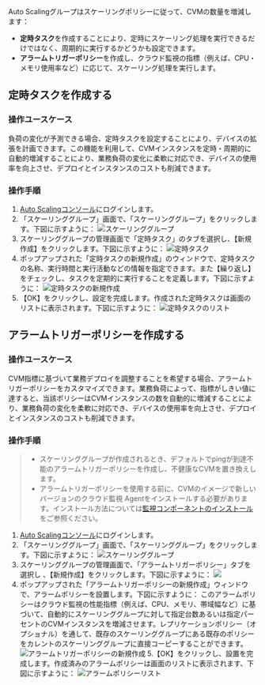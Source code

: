Auto Scalingグループはスケーリングポリシーに従って、CVMの数量を増減します：
- **定時タスク**を作成することにより、定時にスケーリング処理を実行できるだけではなく、周期的に実行するかどうかも設定できます。
- **アラームトリガーポリシー**を作成し、クラウド監視の指標（例えば、CPU・メモリ使用率など）に応じて、スケーリング処理を実行します。

## 定時タスクを作成する

### 操作ユースケース

負荷の変化が予測できる場合、定時タスクを設定することにより、デバイスの拡張を計画できます。この機能を利用して、CVMインスタンスを定時・周期的に自動的増減することにより、業務負荷の変化に柔軟に対応でき、デバイスの使用率を向上させ、デプロイとインスタンスのコストも削減できます。

### 操作手順

1. [Auto Scalingコンソール](https://console.cloud.tencent.com/autoscaling)にログインします。
2. 「スケーリンググループ」画面で、「スケーリンググループ」をクリックします。下図に示すように：
![スケーリンググループ](https://main.qcloudimg.com/raw/2bd1126836549e378ac52a664e107e79.png)
3. スケーリンググループの管理画面で「定時タスク」のタブを選択し、【新規作成】をクリックします。下図に示すように：
![定時タスク](https://main.qcloudimg.com/raw/50a8f16c5826b2b1886e1e9aabba8671.png)
4. ポップアップされた「定時タスクの新規作成」のウィンドウで、定時タスクの名称、実行時間と実行活動などの情報を指定できます。また【繰り返し】をチェックし、タスクを定期的に実行することを定義します。下図に示すように：
![定時タスクの新規作成](https://main.qcloudimg.com/raw/196e482efed765613323dea3703532e7.png)
5. 【OK】をクリックし、設定を完成します。作成された定時タスクは画面のリストに表示されます。下図に示すように：
![定時タスクのリスト](https://main.qcloudimg.com/raw/3bd91d894eeefb2b3fc5119500694574.png)

## アラームトリガーポリシーを作成する

### 操作ユースケース

CVM指標に基づいて業務デプロイを調整することを希望する場合、アラームトリガーポリシーをカスタマイズできます。業務負荷によって、指標がしきい値に達すると、当該ポリシーはCVMインスタンスの数を自動的に増減することにより、業務負荷の変化を柔軟に対応でき、デバイスの使用率を向上させ、デプロイとインスタンスのコストも削減できます。

### 操作手順

>- スケーリンググループが作成されるとき、デフォルトでpingが到達不能のアラームトリガーポリシーを作成し、不健康なCVMを置き換えします。
> - アラームトリガーポリシーを使用する前に、CVMのイメージで新しいバージョンのクラウド監視 Agentをインストールする必要があります。インストール方法については[監視コンポーネントのインストール](/doc/product/248/監視コンポーネントのインストール)をご参照ください。

1.  [Auto Scalingコンソール](https://console.cloud.tencent.com/autoscaling)にログインします。
2. 「スケーリンググループ」画面で、「スケーリンググループ」をクリックします。下図に示すように：
![スケーリンググループ](https://main.qcloudimg.com/raw/2bd1126836549e378ac52a664e107e79.png)
3. スケーリンググループの管理画面で、「アラームトリガーポリシー」タブを選択し 、【新規作成】をクリックします。下図に示すように：
![](https://main.qcloudimg.com/raw/c3e776e6e456d2e6fa1ddd5e63e26653.png)
4. ポップアップされた「アラームトリガーポリシーの新規作成」ウィンドウで、アラームポリシーを設置します。下図に示すように：
このアラームポリシーはクラウド監視の性能指標（例えば、CPU、メモリ、帯域幅など）に基づいて、自動的にスケーリンググループに対して指定台数あるいは指定パーセントのCVMインスタンスを増減させます。レプリケーションポリシー（オプショナル）を通して、既存のスケーリンググループにある既存のポリシーをカレントのスケーリンググループに直接コーピーすることができます。
![アラームトリガーポリシーの新規作成](https://main.qcloudimg.com/raw/696dd366766aac9dce3e966bc86922ec.png)
5.【OK】をクリックし、設置を完成します。作成済みのアラームポリシーは画面のリストに表示されます、下図に示すように：
![アラームポリシーリスト](https://main.qcloudimg.com/raw/47324c543af7f14dc6b11c26494346b2.png)



